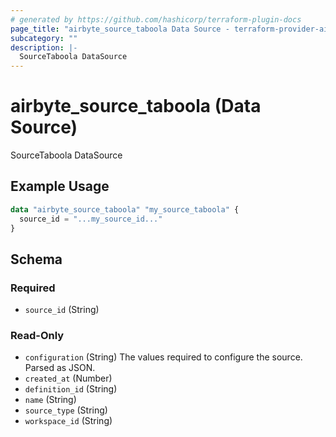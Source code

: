 ```yaml
---
# generated by https://github.com/hashicorp/terraform-plugin-docs
page_title: "airbyte_source_taboola Data Source - terraform-provider-airbyte"
subcategory: ""
description: |-
  SourceTaboola DataSource
---
```


# airbyte_source_taboola (Data Source)

SourceTaboola DataSource

## Example Usage

```terraform
data "airbyte_source_taboola" "my_source_taboola" {
  source_id = "...my_source_id..."
}
```

<!-- schema generated by tfplugindocs -->
## Schema

### Required

- `source_id` (String)

### Read-Only

- `configuration` (String) The values required to configure the source. Parsed as JSON.
- `created_at` (Number)
- `definition_id` (String)
- `name` (String)
- `source_type` (String)
- `workspace_id` (String)
